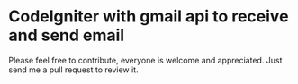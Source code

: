 # CodeIgniter with gmail api to receive and send email

Please feel free to contribute, everyone is welcome and appreciated. Just send me a pull request to review it.